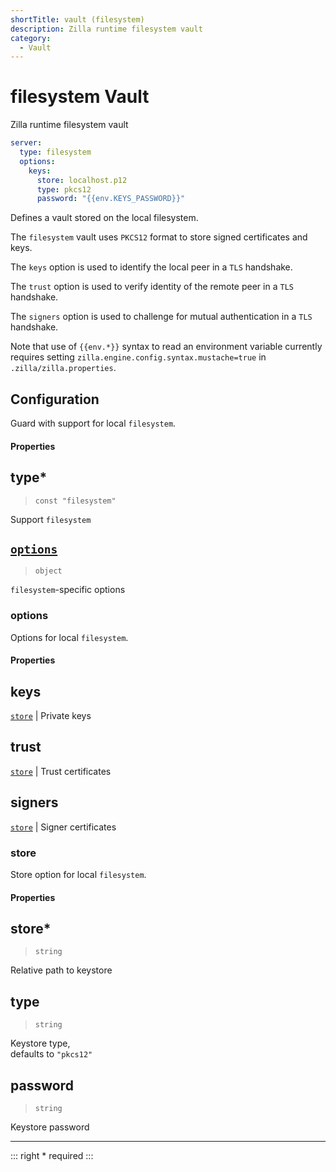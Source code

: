 ```yaml
---
shortTitle: vault (filesystem)
description: Zilla runtime filesystem vault
category:
  - Vault
---
```


# filesystem Vault

Zilla runtime filesystem vault

```yaml {2}
server:
  type: filesystem
  options:
    keys:
      store: localhost.p12
      type: pkcs12
      password: "{{env.KEYS_PASSWORD}}"
```

Defines a vault stored on the local filesystem.

The `filesystem` vault uses `PKCS12` format to store signed certificates and keys.

The `keys` option is used to identify the local peer in a `TLS` handshake.

The `trust` option is used to verify identity of the remote peer in a `TLS` handshake.

The `signers` option is used to challenge for mutual authentication in a `TLS` handshake.

Note that use of `{{env.*}}` syntax to read an environment variable currently requires setting `zilla.engine.config.syntax.mustache=true` in `.zilla/zilla.properties`.

## Configuration

Guard with support for local `filesystem`.

#### Properties

## type\*

> `const "filesystem"`

Support `filesystem`

## [`options`](vault-filesystem.md#options)

> `object`

`filesystem`-specific options

### options

Options for local `filesystem`.

#### Properties

## keys

[`store`](vault-filesystem.md#store) | Private keys

## trust

[`store`](vault-filesystem.md#store) | Trust certificates

## signers

[`store`](vault-filesystem.md#store) | Signer certificates

### store

Store option for local `filesystem`.

#### Properties

## store\*

> `string`

Relative path to keystore

## type

> `string`

Keystore type,\
defaults to `"pkcs12"`

## password

> `string`

Keystore password

---

::: right
\* required
:::
